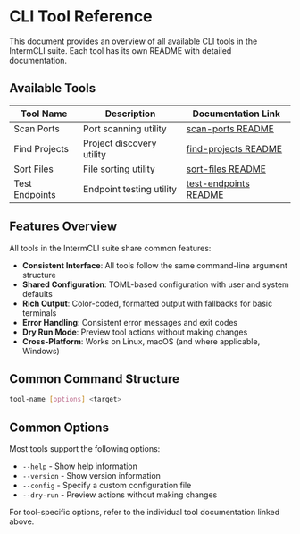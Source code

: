 # CLI Tool Reference

This document provides an overview of all available CLI tools in the IntermCLI suite. Each tool has its own README with detailed documentation.

## Available Tools

| Tool Name      | Description                | Documentation Link                      |
| -------------- | ------------------------- | --------------------------------------- |
| Scan Ports     | Port scanning utility      | [scan-ports README](../tools/scan-ports/README.md) |
| Find Projects  | Project discovery utility  | [find-projects README](../tools/find-projects/README.md) |
| Sort Files     | File sorting utility       | [sort-files README](../tools/sort-files/README.md) |
| Test Endpoints | Endpoint testing utility   | [test-endpoints README](../tools/test-endpoints/README.md) |

## Features Overview

All tools in the IntermCLI suite share common features:

- **Consistent Interface**: All tools follow the same command-line argument structure
- **Shared Configuration**: TOML-based configuration with user and system defaults
- **Rich Output**: Color-coded, formatted output with fallbacks for basic terminals
- **Error Handling**: Consistent error messages and exit codes
- **Dry Run Mode**: Preview tool actions without making changes
- **Cross-Platform**: Works on Linux, macOS (and where applicable, Windows)

## Common Command Structure

```bash
tool-name [options] <target>
```

## Common Options

Most tools support the following options:
- `--help` - Show help information
- `--version` - Show version information
- `--config` - Specify a custom configuration file
- `--dry-run` - Preview actions without making changes

For tool-specific options, refer to the individual tool documentation linked above.
